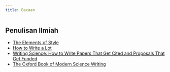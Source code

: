 ```yaml
---
title: Bacaan
---
```


## Penulisan Ilmiah
- [The Elements of Style](https://www.goodreads.com/book/show/33514.The_Elements_of_Style)
- [How to Write a Lot]()
- [Writing Science: How to Write Papers That Get Cited and Proposals That Get Funded]()
- [The Oxford Book of Modern Science Writing]()
